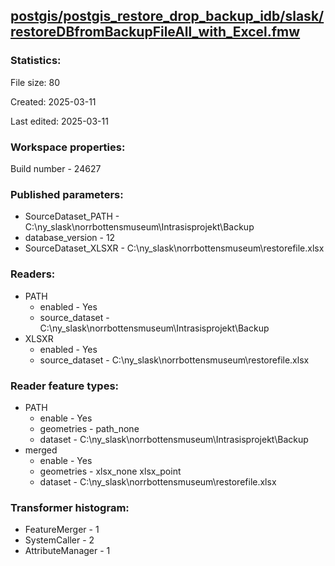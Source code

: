 ﻿## [postgis/postgis_restore_drop_backup_idb/slask/restoreDBfromBackupFileAll_with_Excel.fmw](https://github.com/kicki58/kix_working_dir/blob/master/postgis/postgis_restore_drop_backup_idb/slask/restoreDBfromBackupFileAll_with_Excel.fmw)

### Statistics:
File size: 80

Created: 2025-03-11

Last edited: 2025-03-11


### Workspace properties:
Build number    - 24627

### Published parameters:
*  SourceDataset_PATH    -   C:\ny_slask\norrbottensmuseum\Intrasisprojekt\Backup
*  database_version    -   12
*  SourceDataset_XLSXR    -   C:\ny_slask\norrbottensmuseum\restorefile.xlsx

### Readers:
*  PATH
    * enabled    -  Yes
    * source_dataset    -   C:\ny_slask\norrbottensmuseum\Intrasisprojekt\Backup
*  XLSXR
    * enabled    -  Yes
    * source_dataset    -   C:\ny_slask\norrbottensmuseum\restorefile.xlsx

### Reader feature types:
*  PATH
    * enable - Yes
    * geometries - path_none
    * dataset - C:\ny_slask\norrbottensmuseum\Intrasisprojekt\Backup
*  merged
    * enable - Yes
    * geometries - xlsx_none xlsx_point
    * dataset - C:\ny_slask\norrbottensmuseum\restorefile.xlsx




### Transformer histogram:
*  FeatureMerger    -   1
*  SystemCaller    -   2
*  AttributeManager    -   1

